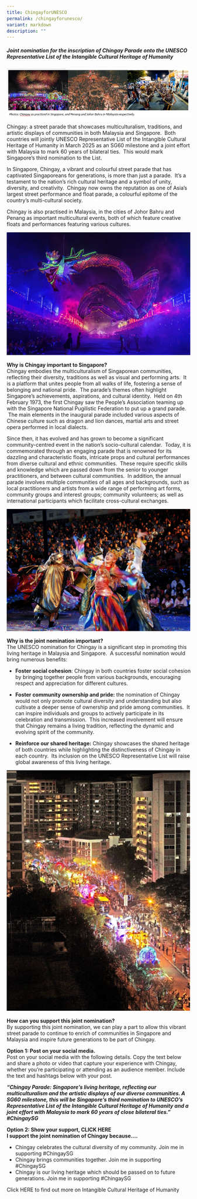 ```yaml
---
title: ChingayforUNESCO
permalink: /chingayforunesco/
variant: markdown
description: ""
---
```

##### ****Joint nomination for the inscription of Chingay Parade onto the UNESCO Representative List of the Intangible Cultural Heritage of Humanity****

![UNESCO 1](/images/UNESCO_P1.png)

Chingay: a street parade that showcases multiculturalism, traditions, and artistic displays of communities in both Malaysia and Singapore. &nbsp;Both countries will jointly UNESCO Representative List of the Intangible Cultural Heritage of Humanity in March 2025 as an SG60 milestone and a joint effort with Malaysia to mark 60 years of bilateral ties. &nbsp;This would mark Singapore’s third nomination to the List.&nbsp;

In Singapore, Chingay, a vibrant and colourful street parade that has captivated Singaporeans for generations, is more than just a parade. &nbsp;It’s a testament to the nation’s rich cultural heritage and a symbol of unity, diversity, and creativity. &nbsp;Chingay now owns the reputation as one of Asia’s largest street performance and float parade, a colourful epitome of the country’s multi-cultural society.&nbsp;

Chingay is also practised in Malaysia, in the cities of Johor Bahru and Penang as important multicultural events, both of which feature creative floats and performances featuring various cultures.  

![UNESCO 2](/images/UNESCO_P2.png)

**Why is Chingay important to Singapore?** <br>
Chingay embodies the multiculturalism of Singaporean communities, reflecting their diversity, traditions as well as visual and performing arts. &nbsp;It is a platform that unites people from all walks of life, fostering a sense of belonging and national pride. &nbsp;The parade’s themes often highlight Singapore’s achievements, aspirations, and cultural identity. &nbsp;Held on 4th February 1973, the first Chingay saw the People’s Association teaming up with the Singapore National Pugilistic Federation to put up a grand parade. &nbsp;The main elements in the inaugural parade included various aspects of Chinese culture such as dragon and lion dances, martial arts and street opera performed in local dialects.&nbsp;&nbsp;&nbsp;

Since then, it has evolved and has grown to become a significant community-centred event in the nation’s socio-cultural calendar. &nbsp;Today, it is commemorated through an engaging parade that is renowned for its dazzling and characteristic floats, intricate props and cultural performances from diverse cultural and ethnic communities.&nbsp; These require specific skills and knowledge which are passed down from the senior to younger practitioners, and between cultural communities.&nbsp; In addition, the annual parade involves multiple communities of all ages and backgrounds, such as local practitioners and artists from a wide range of performing art forms, community groups and interest groups; community volunteers; as well as international participants which facilitate cross-cultural exchanges.

![UNESCO 3](/images/UNESCO_P3.png)

**Why is the joint nomination important?** <br>
The UNESCO nomination for Chingay is a significant step in promoting this living heritage in Malaysia and Singapore.&nbsp; A successful nomination would bring numerous benefits:

* **Foster social cohesion**: Chingay in both countries foster social cohesion by bringing together people from various backgrounds, encouraging respect and appreciation for different cultures.&nbsp;&nbsp;

* **Foster community ownership and pride:** the nomination of Chingay would not only promote cultural diversity and understanding but also cultivate a deeper sense of ownership and pride among communities. &nbsp;It can inspire individuals and groups to actively participate in its celebration and transmission. &nbsp;This increased involvement will ensure that Chingay remains a living tradition, reflecting the dynamic and evolving spirit of the community.&nbsp;

* **Reinforce our shared heritage:** Chingay showcases the shared heritage of both countries while highlighting the distinctiveness of Chingay in each country. &nbsp;Its inclusion on the UNESCO Representative List will raise global awareness of this living heritage.

![UNESCO 4](/images/UNESCO_P4.png)

**How can you support this joint nomination?** <br>
By supporting this joint nomination, we can play a part to allow this vibrant street parade to continue to enrich of communities in Singapore and Malaysia and inspire future generations to be part of Chingay.<br>

**Option 1: Post on your social media.**
<br> 
Post on your social media with the following details. Copy the text below and share a photo or video that capture your experience with Chingay, whether you’re participating or attending as an audience member. Include the text and hashtags below with your post. <br>

**_“Chingay Parade: Singapore’s living heritage, reflecting our multiculturalism and the artistic displays of our diverse communities. A SG60 milestone, this will be Singapore’s third nomination to UNESCO’s Representative List of the Intangible Cultural Heritage of Humanity and a joint effort with Malaysia to mark 60 years of close bilateral ties.”  #ChingaySG_** <br>

**Option 2: Show your support, CLICK HERE**
<br> 
**I support the joint nomination of Chingay because....**<br>

* Chingay celebrates the cultural diversity of my community. Join me in supporting #ChingaySG<br>
* Chingay brings communities together. Join me in supporting #ChingaySG<br>
* Chingay is our living heritage which should be passed on to future generations. Join me in supporting #ChingaySG

Click HERE to find out more on Intangible Cultural Heritage of Humanity